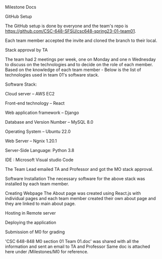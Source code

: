Milestone Docs

GitHub Setup

The GitHub setup is done by everyone and the team's repo is https://github.com/CSC-648-SFSU/csc648-spring23-01-team01. 

Each team member accepted the invite and cloned the branch to their local.

Stack approval by TA

The team had 2 meetings per week, one on Monday and one n Wednesday to discuss on the technologies and to decide on the role of each member.
Based on the knowledge of each team member - 
Below is the list of technologies used in team 01's software stack. 

Software Stack: 

Cloud server – AWS EC2

Front-end technology – React  

Web application framework – Django 

Database and Version Number – MySQL 8.0 

Operating System – Ubuntu 22.0 

Web Server – Ngnix 1.20.1 

Server-Side Language: Python 3.8 

IDE : Microsoft Visual studio Code

The Team Lead emailed TA and Professor and got the MO stack approval.

Software Installation
The necessary software for the above stack was installed by each team member.

Creating Webpage
The About page was created using React.js with individual pages and each team member created their own about page and they are linked to main about page.

Hosting in Remote server

Deploying the application

Submission of M0 for grading

'CSC 648-848 M0 section 01 Team 01.doc' was shared with all the information and sent an email to TA and Professor
Same doc is attached here under /Milestones/M0 for reference.
